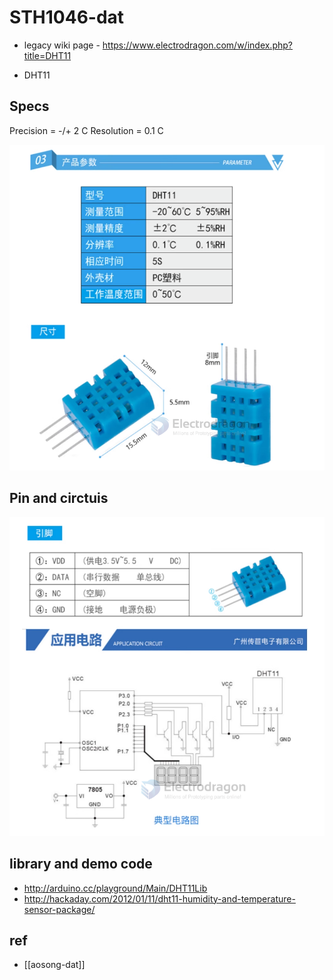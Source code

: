 
# STH1046-dat

- legacy wiki page - https://www.electrodragon.com/w/index.php?title=DHT11

- DHT11

## Specs 

Precision = -/+ 2 C
Resolution = 0.1 C 


![](2024-02-28-16-18-08.png)

## Pin and circtuis 

![](2024-02-28-16-19-49.png)


## library and demo code 
- http://arduino.cc/playground/Main/DHT11Lib
- http://hackaday.com/2012/01/11/dht11-humidity-and-temperature-sensor-package/


## ref 

- [[aosong-dat]]

